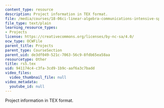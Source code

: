 ```yaml
---
content_type: resource
description: Project information in TEX format.
file: /media/courses/18-06ci-linear-algebra-communications-intensive-spring-2004/941174c4c3fa3cd91b9caaf6a3c7badd_rs5.tex
file_type: text/plain
learning_resource_types:
- Projects
license: https://creativecommons.org/licenses/by-nc-sa/4.0/
ocw_type: OCWFile
parent_title: Projects
parent_type: CourseSection
parent_uid: de3df049-521c-7063-56c9-8fdb65ea58aa
resourcetype: Other
title: rs5.tex
uid: 941174c4-c3fa-3cd9-1b9c-aaf6a3c7badd
video_files:
  video_thumbnail_file: null
video_metadata:
  youtube_id: null
---
```

Project information in TEX format.